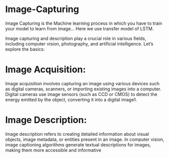 # Image-Capturing
Image Capturing is the Machine learning process in which you have to train your model to learn from image... Here we use transfer model of LSTM.

Image capturing and description play a crucial role in various fields, including computer vision, photography, and artificial intelligence. Let’s explore the basics:

# Image Acquisition:
Image acquisition involves capturing an image using various devices such as digital cameras, scanners, or importing existing images into a computer.
Digital cameras use image sensors (such as CCD or CMOS) to detect the energy emitted by the object, converting it into a digital image1.
# Image Description:
Image description refers to creating detailed information about visual objects, image metadata, or entities present in an image.
In computer vision, image captioning algorithms generate textual descriptions for images, making them more accessible and informative


